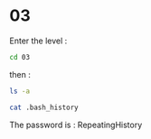 # 03

Enter the level :
```sh
cd 03
```

then :
```sh
ls -a
```

```sh
cat .bash_history
```

The password is : RepeatingHistory
